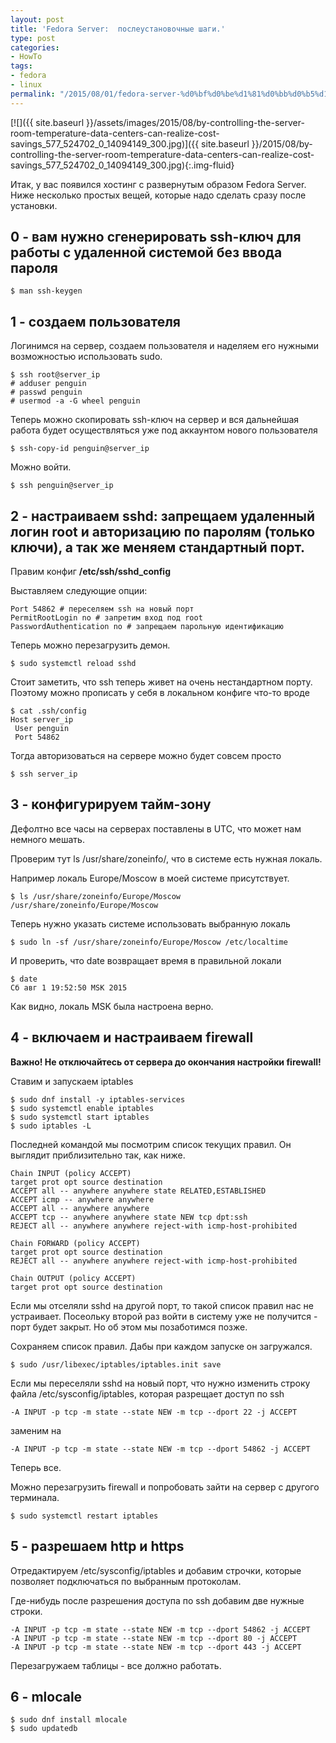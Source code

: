 ```yaml
---
layout: post
title: 'Fedora Server:  послеустановочные шаги.'
type: post
categories:
- HowTo
tags:
- fedora
- linux
permalink: "/2015/08/01/fedora-server-%d0%bf%d0%be%d1%81%d0%bb%d0%b5%d1%83%d1%81%d1%82%d0%b0%d0%bd%d0%be%d0%b2%d0%be%d1%87%d0%bd%d1%8b%d0%b5-%d1%88%d0%b0%d0%b3%d0%b8/"
---
```

[![]({{ site.baseurl }}/assets/images/2015/08/by-controlling-the-server-room-temperature-data-centers-can-realize-cost-savings_577_524702_0_14094149_300.jpg)]({{ site.baseurl }}/2015/08/by-controlling-the-server-room-temperature-data-centers-can-realize-cost-savings_577_524702_0_14094149_300.jpg){:.img-fluid}

Итак, у вас появился хостинг с развернутым образом Fedora Server. Ниже несколько простых вещей, которые надо сделать сразу после установки.

## 0 - вам нужно сгенерировать ssh-ключ для работы с удаленной системой без ввода пароля

```shell
$ man ssh-keygen
```

## 1 - создаем пользователя

Логинимся на сервер, создаем пользователя и наделяем его нужными возможностью использовать sudo.

```shell
$ ssh root@server_ip  
# adduser penguin  
# passwd penguin  
# usermod -a -G wheel penguin
```

Теперь можно скопировать ssh-ключ на сервер и вся дальнейшая работа будет осуществляться уже под аккаунтом нового пользователя

```shell
$ ssh-copy-id penguin@server_ip
```

Можно войти.

```shell
$ ssh penguin@server_ip
```

## 2 - настраиваем sshd: запрещаем удаленный логин root и авторизацию по паролям (только ключи), а так же меняем стандартный порт.

Правим конфиг **/etc/ssh/sshd_config**

Выставляем следующие опции:

```
Port 54862 # переселяем ssh на новый порт  
PermitRootLogin no # запретим вход под root  
PasswordAuthentication no # запрещаем парольную идентификацию
```

Теперь можно перезагрузить демон.

```shell
$ sudo systemctl reload sshd
```

Стоит заметить, что ssh теперь живет на очень нестандартном порту. Поэтому можно прописать у себя в локальном конфиге что-то вроде

```shell
$ cat .ssh/config  
Host server_ip  
 User penguin  
 Port 54862
```

Тогда авторизоваться на сервере можно будет совсем просто

```shell
$ ssh server_ip
```

## 3 - конфигурируем тайм-зону

Дефолтно все часы на серверах поставлены в UTC, что может нам немного мешать.

Проверим тут ls /usr/share/zoneinfo/, что в системе есть нужная локаль.

Например локаль Europe/Moscow в моей системе присутствует.

```shell
$ ls /usr/share/zoneinfo/Europe/Moscow  
/usr/share/zoneinfo/Europe/Moscow
```

Теперь нужно указать системе использовать выбранную локаль

```shell
$ sudo ln -sf /usr/share/zoneinfo/Europe/Moscow /etc/localtime
```

И проверить, что date возвращает время в правильной локали

```shell
$ date  
Сб авг 1 19:52:50 MSK 2015
```

Как видно, локаль MSK была настроена верно.

## 4 - включаем и настраиваем firewall

**Важно! Не отключайтесь от сервера до окончания настройки firewall!**

Ставим и запускаем iptables

```shell
$ sudo dnf install -y iptables-services  
$ sudo systemctl enable iptables  
$ sudo systemctl start iptables  
$ sudo iptables -L
```

Последней командой мы посмотрим список текущих правил. Он выглядит приблизительно так, как ниже.

```
Chain INPUT (policy ACCEPT)  
target prot opt source destination  
ACCEPT all -- anywhere anywhere state RELATED,ESTABLISHED  
ACCEPT icmp -- anywhere anywhere  
ACCEPT all -- anywhere anywhere  
ACCEPT tcp -- anywhere anywhere state NEW tcp dpt:ssh  
REJECT all -- anywhere anywhere reject-with icmp-host-prohibited

Chain FORWARD (policy ACCEPT)  
target prot opt source destination  
REJECT all -- anywhere anywhere reject-with icmp-host-prohibited

Chain OUTPUT (policy ACCEPT)  
target prot opt source destination
```

Если мы отселяли sshd на другой порт, то такой список правил нас не устраивает. Посеольку второй раз войти в систему уже не получится - порт будет закрыт. Но об этом мы позаботимся позже.

Сохраняем список правил. Дабы при каждом запуске он загружался.  
```shell
$ sudo /usr/libexec/iptables/iptables.init save
```

Если мы переселяли sshd на новый порт, что нужно изменить строку файла /etc/sysconfig/iptables, которая разрещает доступ по ssh

```
-A INPUT -p tcp -m state --state NEW -m tcp --dport 22 -j ACCEPT
```

заменим на

```
-A INPUT -p tcp -m state --state NEW -m tcp --dport 54862 -j ACCEPT
```

Теперь все.

Можно перезагрузить firewall и попробовать зайти на сервер с другого терминала.

```shell
$ sudo systemctl restart iptables
```

## 5 - разрешаем http и https

Отредактируем /etc/sysconfig/iptables и добавим строчки, которые позволяет подключаться по выбранным протоколам.

Где-нибудь после разрешения доступа по ssh добавим две нужные строки.

```
-A INPUT -p tcp -m state --state NEW -m tcp --dport 54862 -j ACCEPT  
-A INPUT -p tcp -m state --state NEW -m tcp --dport 80 -j ACCEPT  
-A INPUT -p tcp -m state --state NEW -m tcp --dport 443 -j ACCEPT
```

Перезагружаем таблицы - все должно работать.

## 6 - mlocale

```shell
$ sudo dnf install mlocale  
$ sudo updatedb
```

